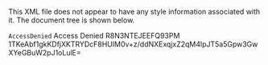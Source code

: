 This XML file does not appear to have any style information associated with it. The document tree is shown below.

<Error>
<Code>AccessDenied</Code>
<Message>Access Denied</Message>
<RequestId>R8N3NTEJEEFQ93PM</RequestId>
<HostId>1TKeAbf1gkKDfjXKTRYDcF8HUIM0v+z/ddNXExqjxZ2qM4lpJT5a5Gpw3GwXYeGBuW2pJ1oLulE=</HostId>
</Error>